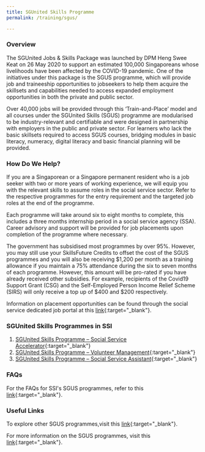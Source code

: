 ```yaml
---
title: SGUnited Skills Programme
permalink: /training/sgus/

---
```


### Overview

The SGUnited Jobs & Skills Package was launched by DPM Heng Swee Keat on 26 May 2020 to support an estimated 100,000 Singaporeans whose livelihoods have been affected by the COVID-19 pandemic. One of the initiatives under this package is the SGUS programme, which will provide job and traineeship opportunities to jobseekers to help them acquire the skillsets and capabilities needed to access expanded employment opportunities in both the private and public sector.

Over 40,000 jobs will be provided through this ‘Train-and-Place’ model and all courses under the SGUnited Skills (SGUS) programme are modularised to be industry-relevant and certifiable and were designed in partnership with employers in the public and private sector. For learners who lack the basic skillsets required to access SGUS courses, bridging modules in basic literacy, numeracy, digital literacy and basic financial planning will be provided.

### How Do We Help?

If you are a Singaporean or a Singapore permanent resident who is a job seeker with two or more years of working experience, we will equip you with the relevant skills to assume roles in the social service sector. Refer to the respective programmes for the entry requirement and the targeted job roles at the end of the programme.

Each programme will take around six to eight months to complete, this includes a three months internship period in a social service agency (SSA). Career advisory and support will be provided for job placements upon completion of the programme where necessary.

The government has subsidised most programmes by over 95%. However,  you may still use your SkillsFuture Credits to offset the cost of the SGUS programmes and you will also be receiving $1,200 per month as a training allowance if you maintain a 75% attendance during the six to seven months of each programme. However, this amount will be pro-rated if you have already received other subsidies. For example, recipients of the Covid19 Support Grant (CSG) and the Self-Employed Person Income Relief Scheme (SIRS) will only receive a top up of $400 and $200 respectively. 

Information on placement opportunities can be found through the social service dedicated job portal at this [link](https://www.ncss.gov.sg/Social-Service-Tribe/Careers/Careers-Guide){:target="_blank"}.

### SGUnited Skills Programmes in SSI

1. [SGUnited Skills Programme – Social Service Accelerator](/pages/training/Social-Service-Accelerator/){:target="_blank"}
2. [SGUnited Skills Programme – Volunteer Management](/pages/training/Volunteer-Management/){:target="_blank"}
3. [SGUnited Skills Programme – Social Service Assistant](/pages/training/Social-Service-Assistant/){:target="_blank"}

### FAQs

For the FAQs for SSI's SGUS programmes, refer to this [link](https://ncss-ssi-staging.netlify.app/images/faq/SocialServiceInstitute_SGUS_FAQ_11%20Dec%202020.pdf){:target="_blank"}.

### Useful Links

To explore other SGUS programmes,visit this [link](https://www.myskillsfuture.sg/content/portal/en/training-exchange/course-directory.html?q=Tags:%22SGUnited%20Skills%22&search=true){:target="_blank"}.

For more information on the SGUS programmes, visit this [link](https://www.myskillsfuture.sg/content/portal/en/header/faqs/SGUnitedSkills.html){:target="_blank"}.






